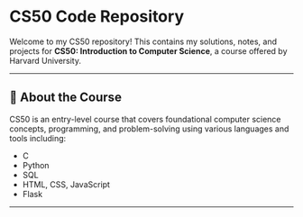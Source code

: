 # CS50 Code Repository

Welcome to my CS50 repository! This contains my solutions, notes, and projects for **CS50: Introduction to Computer Science**, a course offered by Harvard University.

---

## 📘 About the Course

CS50 is an entry-level course that covers foundational computer science concepts, programming, and problem-solving using various languages and tools including:

- C
- Python
- SQL
- HTML, CSS, JavaScript
- Flask

---
